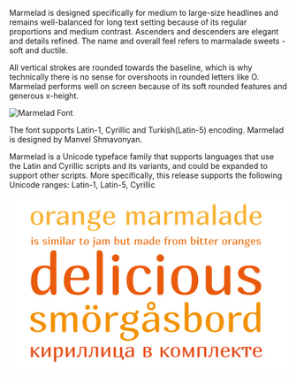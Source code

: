 Marmelad is designed specifically for medium to large-size headlines
and remains well-balanced for long text setting because of its regular proportions and medium contrast. Ascenders and descenders are elegant and details refined. The name and overall feel refers to marmalade sweets - soft and ductile.

All vertical strokes are rounded towards the baseline,
which is why technically there is no sense for overshoots in rounded letters like O. Marmelad performs well on screen because of its soft rounded features and generous x-height.

![Marmelad Font](http://cyreal.org/wp-content/uploads/2012/07/marmelad-promo.jpg)

The font supports Latin-1, Cyrillic and Turkish(Latin-5) encoding.
Marmelad is designed by Manvel Shmavonyan.

Marmelad is a Unicode typeface family that supports 
languages that use the Latin and Cyrillic scripts and its variants, and 
could be expanded to support other scripts. More specifically, this release supports the following Unicode
ranges: Latin-1, Latin-5, Cyrillic

![Marmelad Font](src/sample.jpg)